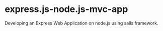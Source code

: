 # express.js-node.js-mvc-app
Developing an Express Web Application on node.js using sails framework.
